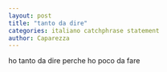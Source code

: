 ```yaml
---
layout: post
title: "tanto da dire"
categories: italiano catchphrase statement
author: Caparezza
---
```

ho tanto da dire perche ho poco da fare
